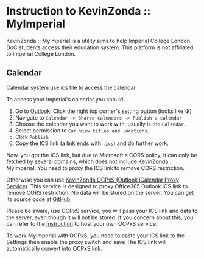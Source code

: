 # Instruction to KevinZonda :: MyImperial

KevinZonda :: MyImperial is a utility aims to help Imperial College London DoC students access their education system. This platform is not affiliated to Imperial College London.

## Calendar

Calendar system use ics file to access the calendar.

To access your Imperial's calendar you should:
1. Go to [Outlook](https://outlook.office.com/mail/). Click the right top corner's setting button (looks like ⚙️)
2. Navigate to `Calendar -> Shared calendars -> Publish a calendar`
3. Choose the calendar you want to work with, usually is the `Calendar`.
4. Select permission to `Can view titles and locations`.
5. Click `Publish`
6. Copy the ICS link (a link ends with `.ics`) and do further work.

Now, you got the ICS link, but due to Microsoft's CORS policy, it can only be fetched by several domains, which does not include KevinZonda :: MyImperial. You need to proxy the ICS link to remove CORS restriction.

Otherwise you can use [KevinZonda OCPxS (Outlook iCalendar Proxy Service)](https://ical.kevinzonda.com/). This service is designed to proxy Office365 Outlook iCS link to remove CORS restriction. No data will be stored on the server. You can get its source code at [GitHub](https://github.com/KevinZonda/MyImperial/tree/master/outlookICalProxy).

Please be aware, use OCPxS service, you will pass your ICS link and data to the server, even though it will not be stored. If you concern about this, you can refer to the [instruction](./OCPxS.md) to host your own OCPxS service.

To work MyImperial with OCPxS, you need to paste your ICS link to the Settings then enable the proxy switch and save The ICS link will automatically convert into OCPxS link.